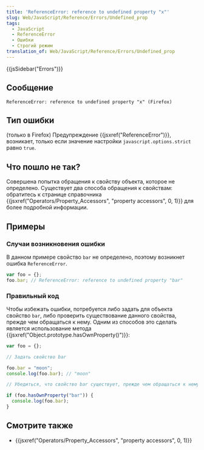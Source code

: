 ```yaml
---
title: 'ReferenceError: reference to undefined property "x"'
slug: Web/JavaScript/Reference/Errors/Undefined_prop
tags:
  - JavaScript
  - ReferenceError
  - Ошибки
  - Строгий режим
translation_of: Web/JavaScript/Reference/Errors/Undefined_prop
---
```


{{jsSidebar("Errors")}}

## Сообщение

```
ReferenceError: reference to undefined property "x" (Firefox)
```

## Тип ошибки

(только в Firefox) Предупреждение {{jsxref("ReferenceError")}}, возникает, только если значение настройки `javascript.options.strict` равно `true`.

## Что пошло не так?

Совершена попытка обращения к свойству объекта, которое не определено. Существует два способа обращения к свойствам: обратитесь к странице справочника {{jsxref("Operators/Property_Accessors", "property accessors", 0, 1)}} для более подробной информации.

## Примеры

### Случаи возникновения ошибки

В данном примере свойство `bar` не определено, поэтому возникнет ошибка `ReferenceError`.

```js example-bad
var foo = {};
foo.bar; // ReferenceError: reference to undefined property "bar"
```

### Правильный код

Чтобы избежать ошибки, потребуется либо задать для объекта свойство `bar`, либо проверить существование данного свойства, прежде чем обращаться к нему. Одним из способов это сделать является использование метода {{jsxref("Object.prototype.hasOwnProperty()")}}:

```js example-good
var foo = {};

// Задать свойство bar

foo.bar = "moon";
console.log(foo.bar); // "moon"

// Убедиться, что свойство bar существует, прежде чем обращаться к нему

if (foo.hasOwnProperty("bar")) {
  console.log(foo.bar);
}
```

## Смотрите также

- {{jsxref("Operators/Property_Accessors", "property accessors", 0, 1)}}
